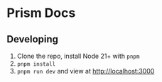 # Prism Docs

## Developing

1. Clone the repo, install Node 21+ with `pnpm`
2. `pnpm install`
3. `pnpm run dev` and view at [http://localhost:3000](http://localhost:3000)